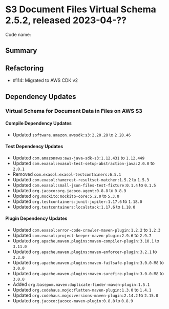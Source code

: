 # S3 Document Files Virtual Schema 2.5.2, released 2023-04-??

Code name:

## Summary

## Refactoring

* #114: Migrated to AWS CDK v2

## Dependency Updates

### Virtual Schema for Document Data in Files on AWS S3

#### Compile Dependency Updates

* Updated `software.amazon.awssdk:s3:2.20.28` to `2.20.46`

#### Test Dependency Updates

* Updated `com.amazonaws:aws-java-sdk-s3:1.12.431` to `1.12.449`
* Updated `com.exasol:exasol-test-setup-abstraction-java:2.0.0` to `2.0.1`
* Removed `com.exasol:exasol-testcontainers:6.5.1`
* Updated `com.exasol:hamcrest-resultset-matcher:1.5.2` to `1.5.3`
* Updated `com.exasol:small-json-files-test-fixture:0.1.4` to `0.1.5`
* Updated `org.jacoco:org.jacoco.agent:0.8.8` to `0.8.9`
* Updated `org.mockito:mockito-core:5.2.0` to `5.3.0`
* Updated `org.testcontainers:junit-jupiter:1.17.6` to `1.18.0`
* Updated `org.testcontainers:localstack:1.17.6` to `1.18.0`

#### Plugin Dependency Updates

* Updated `com.exasol:error-code-crawler-maven-plugin:1.2.2` to `1.2.3`
* Updated `com.exasol:project-keeper-maven-plugin:2.9.6` to `2.9.7`
* Updated `org.apache.maven.plugins:maven-compiler-plugin:3.10.1` to `3.11.0`
* Updated `org.apache.maven.plugins:maven-enforcer-plugin:3.2.1` to `3.3.0`
* Updated `org.apache.maven.plugins:maven-failsafe-plugin:3.0.0-M8` to `3.0.0`
* Updated `org.apache.maven.plugins:maven-surefire-plugin:3.0.0-M8` to `3.0.0`
* Added `org.basepom.maven:duplicate-finder-maven-plugin:1.5.1`
* Updated `org.codehaus.mojo:flatten-maven-plugin:1.3.0` to `1.4.1`
* Updated `org.codehaus.mojo:versions-maven-plugin:2.14.2` to `2.15.0`
* Updated `org.jacoco:jacoco-maven-plugin:0.8.8` to `0.8.9`
